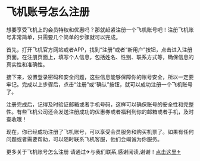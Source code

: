 # 飞机账号怎么注册

想要享受飞机上的会员特权和优惠吗？那就赶紧注册一个飞机账号吧！注册飞机账号非常简单，只需要几个简单的步骤就可以完成。

首先，打开飞机官方网站或者APP，找到“注册”或者“新用户”按钮，点击进入注册页面。在注册页面上，填写个人信息，包括姓名、性别、联系方式等，确保信息的真实性和准确性。

接下来，设置登录密码和安全问题，这些信息能够保障你的账号安全，所以一定要牢记。完成以上步骤后，点击“注册”或“确认”按钮，就可以成功注册一个飞机账号了。

注册完成后，记得及时验证邮箱或者手机号码，这样可以确保账号的安全性和完整性。有些飞机公司还会发送注册成功的优惠券或者福利到你的邮箱或者手机，及时查收哦！

现在，你已经成功注册了飞机账号，可以享受会员服务和购买机票了。如果有任何问题或者需要帮助，可以随时联系飞机客服，他们会竭诚为你服务。

更多关于飞机账号怎么注册 请通过✈与我们联系,感谢阅读,谢谢！[点击这里✈](https://t.me/lm999bot)